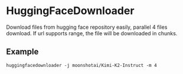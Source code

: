 # HuggingFaceDownloader

Download files from hugging face repository easily, parallel 4 files download. If url supports range, the file will be downloaded in chunks.

## Example
```
huggingfacedownloader -j moonshotai/Kimi-K2-Instruct -m 4
```
